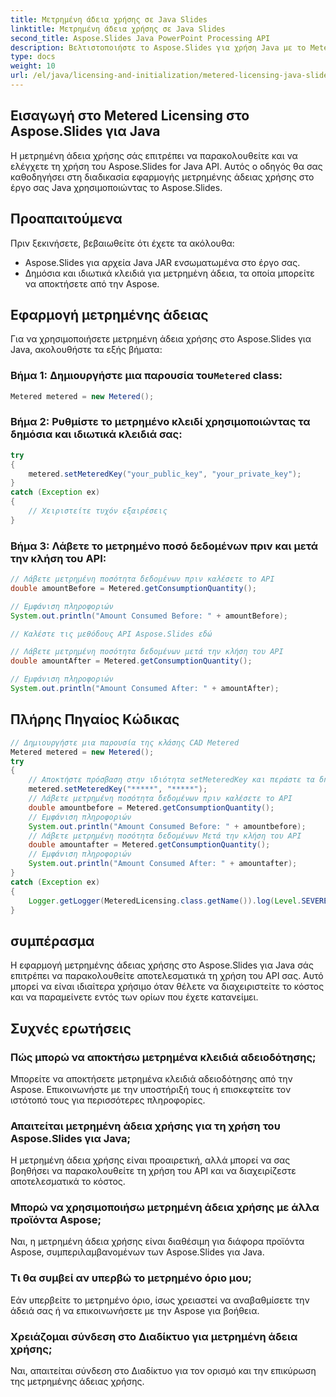 ```yaml
---
title: Μετρημένη άδεια χρήσης σε Java Slides
linktitle: Μετρημένη άδεια χρήσης σε Java Slides
second_title: Aspose.Slides Java PowerPoint Processing API
description: Βελτιστοποιήστε το Aspose.Slides για χρήση Java με το Metered Licensing. Μάθετε πώς να το ρυθμίζετε και να παρακολουθείτε την κατανάλωση του API σας.
type: docs
weight: 10
url: /el/java/licensing-and-initialization/metered-licensing-java-slides/
---
```


## Εισαγωγή στο Metered Licensing στο Aspose.Slides για Java

Η μετρημένη άδεια χρήσης σάς επιτρέπει να παρακολουθείτε και να ελέγχετε τη χρήση του Aspose.Slides for Java API. Αυτός ο οδηγός θα σας καθοδηγήσει στη διαδικασία εφαρμογής μετρημένης άδειας χρήσης στο έργο σας Java χρησιμοποιώντας το Aspose.Slides. 

## Προαπαιτούμενα

Πριν ξεκινήσετε, βεβαιωθείτε ότι έχετε τα ακόλουθα:

- Aspose.Slides για αρχεία Java JAR ενσωματωμένα στο έργο σας.
- Δημόσια και ιδιωτικά κλειδιά για μετρημένη άδεια, τα οποία μπορείτε να αποκτήσετε από την Aspose.

## Εφαρμογή μετρημένης άδειας

Για να χρησιμοποιήσετε μετρημένη άδεια χρήσης στο Aspose.Slides για Java, ακολουθήστε τα εξής βήματα:

###  Βήμα 1: Δημιουργήστε μια παρουσία του`Metered` class:

```java
Metered metered = new Metered();
```

### Βήμα 2: Ρυθμίστε το μετρημένο κλειδί χρησιμοποιώντας τα δημόσια και ιδιωτικά κλειδιά σας:

```java
try
{
	metered.setMeteredKey("your_public_key", "your_private_key");
}
catch (Exception ex)
{
	// Χειριστείτε τυχόν εξαιρέσεις
}
```

### Βήμα 3: Λάβετε το μετρημένο ποσό δεδομένων πριν και μετά την κλήση του API:

```java
// Λάβετε μετρημένη ποσότητα δεδομένων πριν καλέσετε το API
double amountBefore = Metered.getConsumptionQuantity();

// Εμφάνιση πληροφοριών
System.out.println("Amount Consumed Before: " + amountBefore);

// Καλέστε τις μεθόδους API Aspose.Slides εδώ

// Λάβετε μετρημένη ποσότητα δεδομένων μετά την κλήση του API
double amountAfter = Metered.getConsumptionQuantity();

// Εμφάνιση πληροφοριών
System.out.println("Amount Consumed After: " + amountAfter);
```
## Πλήρης Πηγαίος Κώδικας
```java
// Δημιουργήστε μια παρουσία της κλάσης CAD Metered
Metered metered = new Metered();
try
{
	// Αποκτήστε πρόσβαση στην ιδιότητα setMeteredKey και περάστε τα δημόσια και ιδιωτικά κλειδιά ως παραμέτρους
	metered.setMeteredKey("*****", "*****");
	// Λάβετε μετρημένη ποσότητα δεδομένων πριν καλέσετε το API
	double amountbefore = Metered.getConsumptionQuantity();
	// Εμφάνιση πληροφοριών
	System.out.println("Amount Consumed Before: " + amountbefore);
	// Λάβετε μετρημένη ποσότητα δεδομένων Μετά την κλήση του API
	double amountafter = Metered.getConsumptionQuantity();
	// Εμφάνιση πληροφοριών
	System.out.println("Amount Consumed After: " + amountafter);
}
catch (Exception ex)
{
	Logger.getLogger(MeteredLicensing.class.getName()).log(Level.SEVERE, null, ex);
}
```

## συμπέρασμα

Η εφαρμογή μετρημένης άδειας χρήσης στο Aspose.Slides για Java σάς επιτρέπει να παρακολουθείτε αποτελεσματικά τη χρήση του API σας. Αυτό μπορεί να είναι ιδιαίτερα χρήσιμο όταν θέλετε να διαχειριστείτε το κόστος και να παραμείνετε εντός των ορίων που έχετε κατανείμει.

## Συχνές ερωτήσεις

### Πώς μπορώ να αποκτήσω μετρημένα κλειδιά αδειοδότησης;

Μπορείτε να αποκτήσετε μετρημένα κλειδιά αδειοδότησης από την Aspose. Επικοινωνήστε με την υποστήριξή τους ή επισκεφτείτε τον ιστότοπό τους για περισσότερες πληροφορίες.

### Απαιτείται μετρημένη άδεια χρήσης για τη χρήση του Aspose.Slides για Java;

Η μετρημένη άδεια χρήσης είναι προαιρετική, αλλά μπορεί να σας βοηθήσει να παρακολουθείτε τη χρήση του API και να διαχειρίζεστε αποτελεσματικά το κόστος.

### Μπορώ να χρησιμοποιήσω μετρημένη άδεια χρήσης με άλλα προϊόντα Aspose;

Ναι, η μετρημένη άδεια χρήσης είναι διαθέσιμη για διάφορα προϊόντα Aspose, συμπεριλαμβανομένων των Aspose.Slides για Java.

### Τι θα συμβεί αν υπερβώ το μετρημένο όριο μου;

Εάν υπερβείτε το μετρημένο όριο, ίσως χρειαστεί να αναβαθμίσετε την άδειά σας ή να επικοινωνήσετε με την Aspose για βοήθεια.

### Χρειάζομαι σύνδεση στο Διαδίκτυο για μετρημένη άδεια χρήσης;

Ναι, απαιτείται σύνδεση στο Διαδίκτυο για τον ορισμό και την επικύρωση της μετρημένης άδειας χρήσης.
